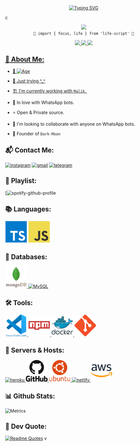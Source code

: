 ## <!-- Typing SVG -->
<p align="center">
    <a href="https://git.io/J0hKr">
        <img
        src="https://readme-typing-svg.herokuapp.com?font=Courgette&size=30&color=1B961A&lines=Assalam Alaikum%F0%9F%91%8B.....;Welcome+to+my+profile%F0%9F%98%8D"
            alt="Typing SVG"
        />
    </a>
</p>c
    <p align="center"><img src="https://images.wallpapersden.com/image/download/dreaming-of-space-while-looking-at-shooting-stars_bWlpaW6UmZqaraWkpJRnamtlrWZrZWU.jpg"/>
    </br><code>🦈 import { focus, life } from 'life-script' 🦈</code>
</p>

<p align="center">
  <a href="https://github.com/spiderx11/spiderx11.git">
    <img src="https://komarev.com/ghpvc/?username=darkhunter254&label=Profile%20views&color=ff69b4&label=Profile+Views&style=flat">

  </a>
  <a href="https://github.com/spiderx11?tab=stars">
    <img src="https://img.shields.io/github/stars/darkhunter254?color=ff69b4&label=Stargazers&style=flat">

  </a>
  <a href="https://github.com/https://github.com/spiderx11?tab=followers">
    <img src="https://img.shields.io/github/followers/darkhunter254?color=ff69b4&label=Followers&style=flat">

## 🙂 About Me:

- 🌠 ![Age](https://img.shields.io/badge/age-20-green)

- 🎋 Just trying ^_^

- 🏗 I'm currently working with [`Malik.`](https://github.com/malik4041)

- 🚀 In love with WhatsApp bots.

- ⭐ Open & Private source.

- 👥 I'm looking to collaborate with anyone on WhatsApp bots. 

- 👑 Founder of `Dark-Moon`
      
## 📬 Contact Me:     
<p align="left">      
<a href="https://instagram.com/dark_hunter254" target="blank"><img align="center" src="https://www.freepnglogos.com/uploads/instagram-logo-png-transparent-0.png" alt="instagram" height="70" width="70" /></a>
<a href="mailto:ovibeldonbel@gmail.com" target="blank"><img align="center" src="https://www.freepnglogos.com/uploads/gmail-email-logo-png-16.png" alt="gmail" height="70" width="70" /></a>
<a href="https://t.me/lumbish" target="blank"><img align="center" src="https://www.freepnglogos.com/uploads/telegram-png/telegram-chat-message-mobile-send-file-smartphone-talk-16.png" alt="telegram" height="70" width="70" /></a>
</p>
    
## 🎵 Playlist:

[![spotify-github-profile](https://spotify-github-profile.vercel.app/api/view.svg?uid=31uvmmzcziwpr5jcmugzmjgujbhu&redirect=true][https://spotify-github-profile.vercel.app/api/view.svg?uid=31uvmmzcziwpr5jcmugzmjgujbhu&cover_image=true&theme=compact&show_offline=false&background_color=121212)    

## 📚 Languages:
<p align="left">
<a href="https://www.typescript.org" target="_blank"> <img src="https://raw.githubusercontent.com/devicons/devicon/master/icons/typescript/typescript-original.svg" alt="typescript" width="70" height="70"/></a>
<a href="https://developer.mozilla.org/en-US/docs/Web/JavaScript" target="_blank"> <img src="https://raw.githubusercontent.com/devicons/devicon/master/icons/javascript/javascript-original.svg" alt="javascript" width="70" height="70"/></a>      
</p>
          
## 📇 Databases:
<p align="left">
<a href="https://www.mongodb.com/" target="_blank"> <img src="https://raw.githubusercontent.com/devicons/devicon/master/icons/mongodb/mongodb-original-wordmark.svg" alt="mongodb" width="70" height="70"/> </a> 
<a href="https://www.mysql.com/" target="_blank"> <img src="https://cdn.jsdelivr.net/gh/devicons/devicon/icons/mysql/mysql-original-wordmark.svg" alt="MySQL" width="70" height="70"/> </a>
</p>   
    
## 🛠️ Tools:
<p align="left">      
<a href="https://code.visualstudio.com" target="_blank"> <img src="https://raw.githubusercontent.com/devicons/devicon/1119b9f84c0290e0f0b38982099a2bd027a48bf1/icons/vscode/vscode-original-wordmark.svg" alt="vscode" width="70" height="70"/> </a>
<a href="https://code.npmjs.com" target="_blank"> <img src="https://raw.githubusercontent.com/devicons/devicon/1119b9f84c0290e0f0b38982099a2bd027a48bf1/icons/npm/npm-original-wordmark.svg" alt="npm" width="70" height="70"/> </a>      
<a href="https://www.docker.com/" target="_blank"> <img src="https://raw.githubusercontent.com/devicons/devicon/master/icons/docker/docker-original-wordmark.svg" alt="docker" width="70" height="70"/> </a>      
<a href="https://www.git.com/" target="_blank"> <img src="https://raw.githubusercontent.com/devicons/devicon/1119b9f84c0290e0f0b38982099a2bd027a48bf1/icons/git/git-original.svg" alt="git" width="70" height="70"/> </a>
</p>      
    
## 📡 Servers & Hosts:
<p align="left">      
<a href="https://heroku.com" target="_blank"> <img src="https://www.vectorlogo.zone/logos/heroku/heroku-icon.svg" alt="heroku" width="70" height="70"/> </a> 
<a href="https://github.com/" target="_blank"> <img src="https://github.com/devicons/devicon/raw/master/icons/github/github-original-wordmark.svg" alt="github" width="70" height="70"/> </a>    
<a href="https://www.ubuntu.com/" target="_blank"> <img src="https://raw.githubusercontent.com/devicons/devicon/1119b9f84c0290e0f0b38982099a2bd027a48bf1/icons/ubuntu/ubuntu-plain-wordmark.svg" alt="linux" width="70" height="70"/> </a>   
<a href="https://netlify.com/" target="_blank"> <img src="https://devopedia.org/images/article/397/9618.1642936094.png" alt="netlify" width="70" height="70"/> </a>   
<a href="https://aws.amazon.com/" target="_blank"> <img src="https://raw.githubusercontent.com/devicons/devicon/1119b9f84c0290e0f0b38982099a2bd027a48bf1/icons/amazonwebservices/amazonwebservices-original-wordmark.svg" alt="aws" width="70" height="70"/> </a>    
</p>  
      
## 📊 Github Stats:

![Metrics](https://metrics.lecoq.io/spiderx11?template=classic&base=header%2C%20activity%2C%20community%2C%20repositories%2C%20metadata&base.indepth=false&base.hireable=false&base.skip=false&config.timezone=Africa%2FNairobi)            
      
## 🔰 Dev Quote:

[![Readme Quotes](https://quotes-github-readme.vercel.app/api?type=horizontal&theme=light)](https://github.com/piyushsuthar/github-readme-quotes)
v
